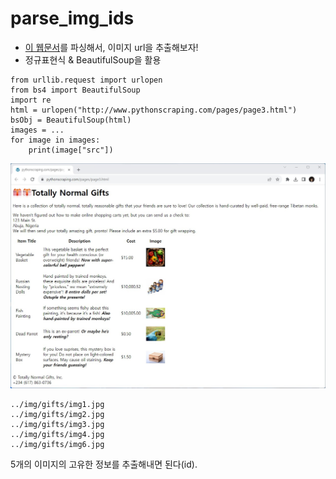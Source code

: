# parse_img_ids

- [이 웹문서](http://www.pythonscraping.com/pages/page3.html)를 파싱해서, 이미지 url을 추출해보자!
- 정규표현식 & BeautifulSoup을 활용
```
from urllib.request import urlopen 
from bs4 import BeautifulSoup 
import re
html = urlopen("http://www.pythonscraping.com/pages/page3.html")
bsObj = BeautifulSoup(html)
images = ...
for image in images:
    print(image["src"])
```
![Screenshot](images/page3.jpg)
```
../img/gifts/img1.jpg  
../img/gifts/img2.jpg  
../img/gifts/img3.jpg  
../img/gifts/img4.jpg  
../img/gifts/img6.jpg  
```
5개의 이미지의 고유한 정보를 추출해내면 된다(id).
